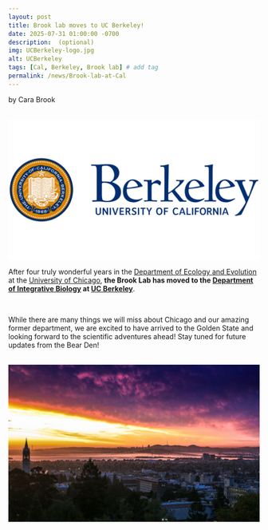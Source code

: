 ```yaml
---
layout: post
title: Brook lab moves to UC Berkeley!
date: 2025-07-31 01:00:00 -0700
description:  (optional)
img: UCBerkeley-logo.jpg
alt: UCBerkeley
tags: [Cal, Berkeley, Brook lab] # add tag
permalink: /news/Brook-lab-at-Cal
---
```


by Cara Brook

<br>

<img src="/assets/img/UC-Berkeley-Simbolo.jpg" alt="Berkeley" class="img-thumbnail col-md-6" align="center" />

<br>

After four truly wonderful years in the [Department of Ecology and Evolution](https://ecologyandevolution.uchicago.edu) at the [University of Chicago](https://www.uchicago.edu), **the Brook Lab has moved to the [Department of Integrative Biology](https://ib.berkeley.edu) at [UC Berkeley](https://www.berkeley.edu)**.

<br>

While there are many things we will miss about Chicago and our amazing former department, we are excited to have arrived to the Golden State and looking forward to the scientific adventures ahead! Stay tuned for future updates from the Bear Den!

<br>


<img src="/assets/img/uc-berkeley-landscape.jpg" alt="Berkeley-landscape" class="img-thumbnail col-md-10" align="center" />

<br>

